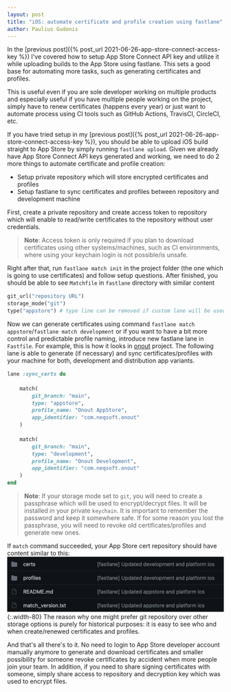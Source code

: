 ```yaml
---
layout: post
title: "iOS: automate certificate and profile creation using fastlane"
author: Paulius Gudonis
---
```


In the [previous post]({% post_url 2021-06-26-app-store-connect-access-key %}) I've covered how to setup App Store Connect API key and utilize it while uploading builds to the App Store using fastlane. This sets a good base for automating more tasks, such as generating certificates and profiles.

This is useful even if you are sole developer working on multiple products and especially useful if you have multiple people working on the project, simply have to renew certificates (happens every year) or just want to automate process using CI tools such as GitHub Actions, TravisCI, CircleCI, etc.

If you have tried setup in my [previous post]({% post_url 2021-06-26-app-store-connect-access-key %}), you should be able to upload iOS build straight to App Store by simply running `fastlane upload`. Given we already have App Store Connect API keys generated and working, we need to do 2 more things to automate certificate and profile creation:

* Setup private repository which will store encrypted certificates and profiles
* Setup fastlane to sync certificates and profiles between repository and development machine

First, create a private repository and create access token to repository which will enable to read/write certificates to the repository without user credentials.
> **Note**: Access token is only required if you plan to download certificates using other systems/machines, such as CI environments, where using your keychain login is not possible/is unsafe. 

Right after that, run `fastlane match init` in the project folder (the one which is going to use certificates) and follow setup questions. After finished, you should be able to see `Matchfile` in `fastlane` directory with similar content

```ruby
git_url("repository URL")
storage_mode("git")
type("appstore") # type line can be removed if custom lane will be used
```

Now we can generate certificates using command `fastlane match appstore`/`fastlane match development` or if you want to have a bit more control and predictable profile naming, introduce new fastlane lane in `Fastfile`. For example, this is how it looks in [onout](https://onout.com) project. The following lane is able to generate (if necessary) and sync certificates/profiles with your machine for both, development and distribution app variants.

```ruby
lane :sync_certs do

	match(
		git_branch: "main",
		type: "appstore",
		profile_name: "Onout AppStore",
		app_identifier: "com.neqsoft.onout"
  	)

  	match(
		git_branch: "main",
		type: "development",
		profile_name: "Onout Development",
		app_identifier: "com.neqsoft.onout"
  	)
end
```

> **Note**: If your storage mode set to `git`, you will need to create a passphrase which will be used to encrypt/decrypt files. It will be installed in your private `keychain`. It is important to remember the password and keep it somewhere safe. If for some reason you lost the passphrase, you will need to revoke old certificates/profiles and generate new ones.

If `match` command succeeded, your App Store cert repository should have content similar to this: ![fastlane match repo](/assets/post/fastlane-match-repo.png){:.width-80}
The reason why one might prefer git repository over other storage options is purely for historical purposes: it is easy to see who and when create/renewed certificates and profiles.

And that's all there's to it. No need to login to App Store developer account manually anymore to generate and download certificates and smaller possibility for someone revoke certificates by accident when more people join your team. In addition, if you need to share signing certificates with someone, simply share access to repository and decryption key which was used to encrypt files.